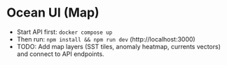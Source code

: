 # Ocean UI (Map)
- Start API first: `docker compose up`
- Then run: `npm install && npm run dev` (http://localhost:3000)
- TODO: Add map layers (SST tiles, anomaly heatmap, currents vectors) and connect to API endpoints.
